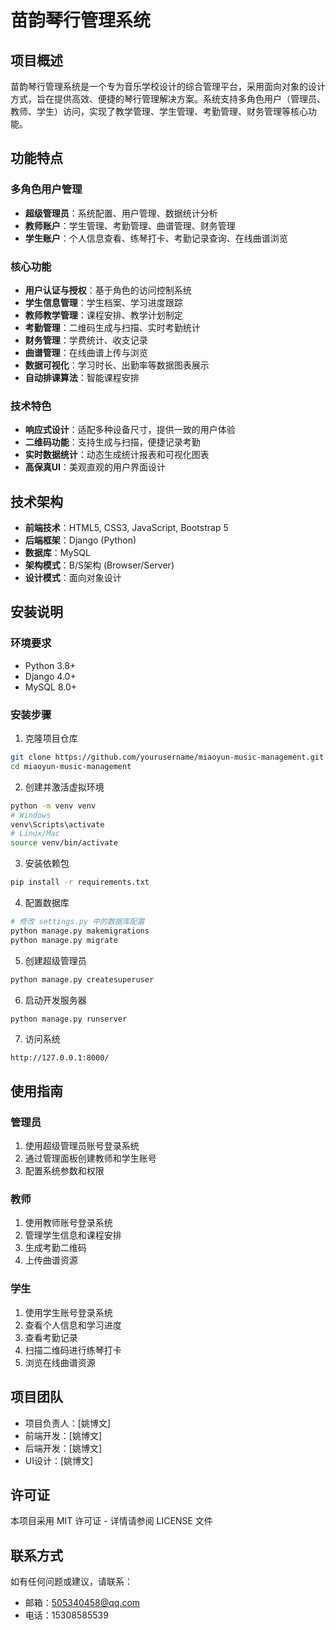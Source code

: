 # 苗韵琴行管理系统

## 项目概述

苗韵琴行管理系统是一个专为音乐学校设计的综合管理平台，采用面向对象的设计方式，旨在提供高效、便捷的琴行管理解决方案。系统支持多角色用户（管理员、教师、学生）访问，实现了教学管理、学生管理、考勤管理、财务管理等核心功能。

## 功能特点

### 多角色用户管理
- **超级管理员**：系统配置、用户管理、数据统计分析
- **教师账户**：学生管理、考勤管理、曲谱管理、财务管理
- **学生账户**：个人信息查看、练琴打卡、考勤记录查询、在线曲谱浏览

### 核心功能
- **用户认证与授权**：基于角色的访问控制系统
- **学生信息管理**：学生档案、学习进度跟踪
- **教师教学管理**：课程安排、教学计划制定
- **考勤管理**：二维码生成与扫描、实时考勤统计
- **财务管理**：学费统计、收支记录
- **曲谱管理**：在线曲谱上传与浏览
- **数据可视化**：学习时长、出勤率等数据图表展示
- **自动排课算法**：智能课程安排

### 技术特色
- **响应式设计**：适配多种设备尺寸，提供一致的用户体验
- **二维码功能**：支持生成与扫描，便捷记录考勤
- **实时数据统计**：动态生成统计报表和可视化图表
- **高保真UI**：美观直观的用户界面设计

## 技术架构

- **前端技术**：HTML5, CSS3, JavaScript, Bootstrap 5
- **后端框架**：Django (Python)
- **数据库**：MySQL
- **架构模式**：B/S架构 (Browser/Server)
- **设计模式**：面向对象设计

## 安装说明

### 环境要求
- Python 3.8+
- Django 4.0+
- MySQL 8.0+

### 安装步骤

1. 克隆项目仓库
```bash
git clone https://github.com/yourusername/miaoyun-music-management.git
cd miaoyun-music-management
```

2. 创建并激活虚拟环境
```bash
python -m venv venv
# Windows
venv\Scripts\activate
# Linux/Mac
source venv/bin/activate
```

3. 安装依赖包
```bash
pip install -r requirements.txt
```

4. 配置数据库
```bash
# 修改 settings.py 中的数据库配置
python manage.py makemigrations
python manage.py migrate
```

5. 创建超级管理员
```bash
python manage.py createsuperuser
```

6. 启动开发服务器
```bash
python manage.py runserver
```

7. 访问系统
```
http://127.0.0.1:8000/
```

## 使用指南

### 管理员
1. 使用超级管理员账号登录系统
2. 通过管理面板创建教师和学生账号
3. 配置系统参数和权限

### 教师
1. 使用教师账号登录系统
2. 管理学生信息和课程安排
3. 生成考勤二维码
4. 上传曲谱资源

### 学生
1. 使用学生账号登录系统
2. 查看个人信息和学习进度
3. 查看考勤记录
4. 扫描二维码进行练琴打卡
5. 浏览在线曲谱资源

## 项目团队

- 项目负责人：[姚博文]
- 前端开发：[姚博文]
- 后端开发：[姚博文]
- UI设计：[姚博文]

## 许可证

本项目采用 MIT 许可证 - 详情请参阅 LICENSE 文件

## 联系方式

如有任何问题或建议，请联系：
- 邮箱：505340458@qq.com
- 电话：15308585539